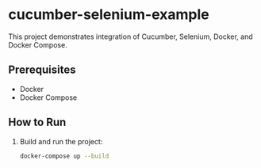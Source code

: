 # cucumber-selenium-example

This project demonstrates integration of Cucumber, Selenium, Docker, and Docker Compose.

## Prerequisites

- Docker
- Docker Compose

## How to Run

1. Build and run the project:
   ```bash
   docker-compose up --build
   ```
